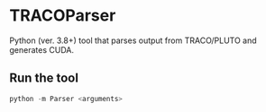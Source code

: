 # TRACOParser

Python (ver. 3.8+) tool that parses output from TRACO/PLUTO and generates CUDA.


## Run the tool

```python
python -m Parser <arguments>
```
